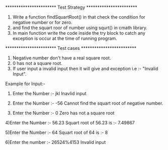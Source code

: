 
***********************     Test Strategy     ***********************
1) Write a function findSquartRoot() in that check the condition for negative number or for zero.
2) and find the squart roor of number using squrt() in cmath library.
3) In main function write the code inside the try block to catch any exception is occur at the time of running program.

***********************      Test cases       *************************

1) Negative number don't have a real square root.
2) 0 has not a square root.
3) If user input a invalid input then it will give and exception i.e :- "Invalid Input".

Example for Input:- 
1) Enter the Number :- jkl
   Inavlid input

2) Enter the Number :- -56
   Cannot find the squart root of negative number.

3) Enter the Number :- 0
   Zero has not a square root

4)Enter the Number :- 56.23
  Squart root of 56.23 is :- 7.49867

5)Enter the Number :- 64
  Squart root of 64 is :- 8

6)Enter the number :- 26524%4153
 Invalid input